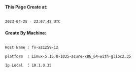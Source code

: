 
   
#### This Page Create at:

```bash

2023-04-25 - 22:07:48 UTC

```

#### Create By Machine:

```bash

Host Name : fv-az1259-12

platform  : Linux-5.15.0-1035-azure-x86_64-with-glibc2.35

Ip Local  : 10.1.0.35

```

